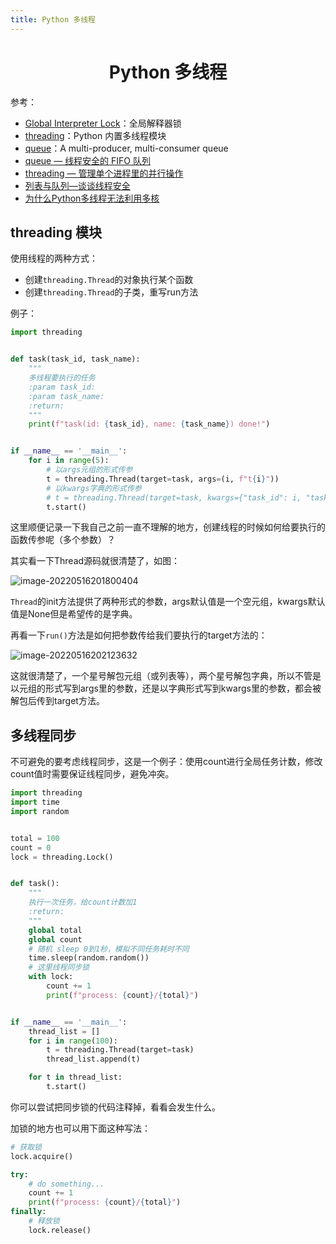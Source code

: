```yaml
---
title: Python 多线程
---
```


<h1 align='center'>Python 多线程</h1>

参考：

- [Global Interpreter Lock](https://docs.python.org/zh-cn/3/glossary.html#term-global-interpreter-lock)：全局解释器锁
- [threading](https://docs.python.org/zh-cn/3.9/library/threading.html#module-threading)：Python 内置多线程模块
- [queue](https://docs.python.org/zh-cn/3.9/library/queue.html#module-queue)：A multi-producer, multi-consumer queue
- [queue — 线程安全的 FIFO 队列](https://learnku.com/docs/pymotw/queue-thread-safe-fifo-queue/3370)
- [threading — 管理单个进程里的并行操作](https://learnku.com/docs/pymotw/threading-manage-concurrent-operations-within-a-process/3421)
- [列表与队列—谈谈线程安全](https://juejin.cn/post/6844903615824396295)
- [为什么Python多线程无法利用多核](https://blog.51cto.com/u_6315133/3122185)

## threading 模块

使用线程的两种方式：

- 创建`threading.Thread`的对象执行某个函数
- 创建`threading.Thread`的子类，重写run方法

例子：

```python
import threading


def task(task_id, task_name):
    """
    多线程要执行的任务
    :param task_id:
    :param task_name:
    :return:
    """
    print(f"task(id: {task_id}, name: {task_name}) done!")


if __name__ == '__main__':
    for i in range(5):
        # 以args元组的形式传参
        t = threading.Thread(target=task, args=(i, f"t{i}"))
        # 以kwargs字典的形式传参
        # t = threading.Thread(target=task, kwargs={"task_id": i, "task_name": f"t{i}"})
        t.start()
```

这里顺便记录一下我自己之前一直不理解的地方，创建线程的时候如何给要执行的函数传参呢（多个参数）？

其实看一下Thread源码就很清楚了，如图：

![image-20220516201800404](https://buxianshan.oss-cn-beijing.aliyuncs.com/Typora_images/image-20220516201800404.png)

`Thread`的init方法提供了两种形式的参数，args默认值是一个空元组，kwargs默认值是None但是希望传的是字典。

再看一下`run()`方法是如何把参数传给我们要执行的target方法的：

![image-20220516202123632](https://buxianshan.oss-cn-beijing.aliyuncs.com/Typora_images/image-20220516202123632.png)

这就很清楚了，一个星号解包元组（或列表等），两个星号解包字典，所以不管是以元组的形式写到args里的参数，还是以字典形式写到kwargs里的参数，都会被解包后传到target方法。

## 多线程同步

不可避免的要考虑线程同步，这是一个例子：使用count进行全局任务计数，修改count值时需要保证线程同步，避免冲突。

```python
import threading
import time
import random


total = 100
count = 0
lock = threading.Lock()


def task():
    """
    执行一次任务，给count计数加1
    :return:
    """
    global total
    global count
    # 随机 sleep 0到1秒，模拟不同任务耗时不同
    time.sleep(random.random())
    # 这里线程同步锁
    with lock:
        count += 1
        print(f"process: {count}/{total}")


if __name__ == '__main__':
    thread_list = []
    for i in range(100):
        t = threading.Thread(target=task)
        thread_list.append(t)

    for t in thread_list:
        t.start()
```

你可以尝试把同步锁的代码注释掉，看看会发生什么。

加锁的地方也可以用下面这种写法：

```python
# 获取锁
lock.acquire()

try:
    # do something...
    count += 1
    print(f"process: {count}/{total}")
finally:
    # 释放锁
    lock.release()
```

